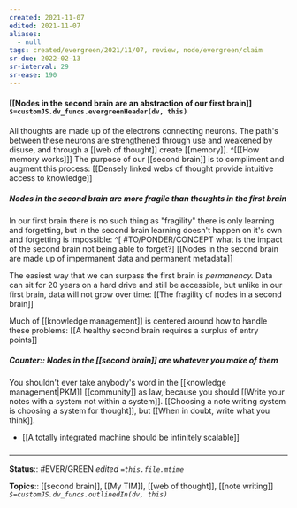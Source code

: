 ```yaml
---
created: 2021-11-07 
edited: 2021-11-07
aliases:
  - null
tags: created/evergreen/2021/11/07, review, node/evergreen/claim
sr-due: 2022-02-13
sr-interval: 29
sr-ease: 190
---
```


#### [[Nodes in the second brain are an abstraction of our first brain]] `$=customJS.dv_funcs.evergreenHeader(dv, this)`

All thoughts are made up of the electrons connecting neurons. The path's between these neurons are strengthened through use and weakened by disuse, and through a [[web of thought]] create [[memory]].
^[[[How memory works]]]
The purpose of our [[second brain]] is to compliment and augment this process:
[[Densely linked webs of thought provide intuitive access to knowledge]]

##### Nodes in the second brain are more fragile than thoughts in the first brain

In our first brain there is no such thing as "fragility" there is only learning and forgetting, but in the second brain learning doesn't happen on it's own and forgetting is impossible:
^[ #TO/PONDER/CONCEPT what is the impact of the second brain not being able to forget?]
[[Nodes in the second brain are made up of impermanent data and permanent metadata]]

The easiest way that we can surpass the first brain is *permanency.* Data can sit for 20 years on a hard drive and still be accessible, but unlike in our first brain, data will not grow over time:
[[The fragility of nodes in a second brain]]

Much of [[knowledge management]] is centered around how to handle these problems: [[A healthy second brain requires a surplus of entry points]]

##### Counter:: Nodes in the [[second brain]] are whatever you make of them

You shouldn't ever take anybody's word in the [[knowledge management|PKM]] [[community]] as law, because you should [[Write your notes with a system not within a system]]. [[Choosing a note writing system is choosing a system for thought]], but [[When in doubt, write what you think]].

- [[A totally integrated machine should be infinitely scalable]]
### <hr class="footnote"/>

**Status**:: #EVER/GREEN 
*edited `=this.file.mtime`*

**Topics**:: [[second brain]], [[My TIM]], [[web of thought]], [[note writing]]
*`$=customJS.dv_funcs.outlinedIn(dv, this)`*
